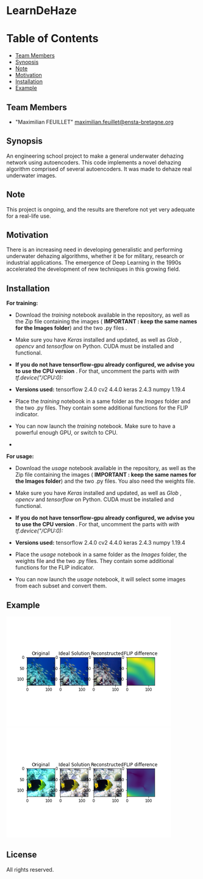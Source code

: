 # LearnDeHaze

# Table of Contents
* [Team Members](#team-members)
* [Synopsis](#Synopsis)
* [Note](#note)
* [Motivation](#motivation)
* [Installation](#installation)
* [Example](#example)

## <a name="team-members"></a>Team Members
* "Maximilian FEUILLET" <maximilian.feuillet@ensta-bretagne.org>


## <a name="Synopsis"></a>Synopsis

An engineering school project to make a general underwater dehazing network using autoencoders. 
This code implements a novel dehazing algorithm comprised of several autoencoders. It was made to dehaze real underwater images.

## <a name="note"></a> Note
This project is ongoing, and the results are therefore not yet very adequate for a real-life use.

## <a name="motivation"></a> Motivation

There is an increasing need in developing generalistic and performing underwater dehazing algorithms, whether it be for military, research or industrial applications.
The emergence of Deep Learning in  the 1990s accelerated the development of new techniques in this growing field.


## <a name="installation"></a>Installation

**For training:**

* Download the *training* notebook available in the repository, as well as the Zip file containing the images ( **IMPORTANT : keep the same names for the Images folder**) and the two .py files .
* Make sure you have *Keras* installed and updated, as well as *Glob* , *opencv* and *tensorflow* on Python. CUDA must be installed and functional. 
* **If you do not have tensorflow-gpu already configured, we advise you to use the CPU version** . For that, uncomment the parts with *with tf.device("/CPU:0):*

* **Versions used:** tensorflow 2.4.0     cv2 4.4.0       keras 2.4.3     numpy 1.19.4

* Place the *training* notebook in a same folder as the *Images* folder and the two .py files. They contain some additional functions for the FLIP indicator.

* You can now launch the *training* notebook. Make sure to have a powerful enough GPU, or switch to CPU.
* 
**For usage:**

* Download the *usage* notebook available in the repository, as well as the Zip file containing the images ( **IMPORTANT : keep the same names for the Images folder**) and the two .py files. You also need the weights file.
* Make sure you have *Keras* installed and updated, as well as *Glob* , *opencv* and *tensorflow* on Python. CUDA must be installed and functional.
* **If you do not have tensorflow-gpu already configured, we advise you to use the CPU version** . For that, uncomment the parts with *with tf.device("/CPU:0):*

* **Versions used:** tensorflow 2.4.0     cv2 4.4.0       keras 2.4.3     numpy 1.19.4

* Place the *usage* notebook in a same folder as the *Images* folder, the weights file and the two .py files. They contain some additional functions for the FLIP indicator.

* You can now launch the *usage* notebook, it will select some images from each subset and convert them.



## <a name="example"></a> Example

![example1](https://github.com/mfeuillet/LearnDeHaze/blob/main/Examples/137.png)
![example2](https://github.com/mfeuillet/LearnDeHaze/blob/main/Examples/116.png)


## License
All rights reserved.
